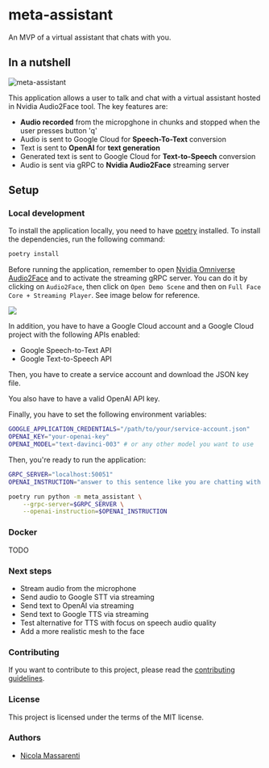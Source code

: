 # meta-assistant

An MVP of a virtual assistant that chats with you.

## In a nutshell

![meta-assistant](https://raw.githubusercontent.com/nicolamassarenti/google-stt-openai-gpt-nvidia-audio2face/main/docs/head.gif?token=GHSAT0AAAAAAB5QRTREWHXNCEY56A273FP2Y664UGA)

This application allows a user to talk and chat with a virtual assistant hosted in Nvidia Audio2Face tool.
The key features are:
* **Audio recorded** from the micropghone in chunks and stopped when the user presses button 'q'
* Audio is sent to Google Cloud for **Speech-To-Text** conversion
* Text is sent to **OpenAI** for **text generation**
* Generated text is sent to Google Cloud for **Text-to-Speech** conversion
* Audio is sent via gRPC to **Nvidia Audio2Face** streaming server


## Setup
### Local development
To install the application locally, you need to have [poetry](python-poetry.org) installed. To install the dependencies, run the following command:
```bash
poetry install
```

Before running the application, remember to open [Nvidia Omniverse Audio2Face](https://developer.nvidia.com/omniverse-audio2face) 
and to activate the streaming gRPC server. You can do it by clicking on `Audio2Face`, then click on `Open Demo Scene` and then on 
`Full Face Core + Streaming Player`. See image below for reference.

![](https://raw.githubusercontent.com/nicolamassarenti/google-stt-openai-gpt-nvidia-audio2face/main/docs/a2f-streaming-setup.png?token=GHSAT0AAAAAAB5QRTRFLZZRVF2ZCLXIMJ4EY6642YQ)

In addition, you have to have a Google Cloud account and a Google Cloud project with the following APIs enabled:
- Google Speech-to-Text API
- Google Text-to-Speech API

Then, you have to create a service account and download the JSON key file. 

You also have to have a valid OpenAI API key.

Finally, you have to set the following environment variables:
```bash
GOOGLE_APPLICATION_CREDENTIALS="/path/to/your/service-account.json"
OPENAI_KEY="your-openai-key"
OPENAI_MODEL="text-davinci-003" # or any other model you want to use
```

Then, you're ready to run the application:
```bash
GRPC_SERVER="localhost:50051"
OPENAI_INSTRUCTION="answer to this sentence like you are chatting with a friend"

poetry run python -m meta_assistant \
    --grpc-server=$GRPC_SERVER \
    --openai-instruction=$OPENAI_INSTRUCTION
```

### Docker
TODO


### Next steps
* Stream audio from the microphone
* Send audio to Google STT via streaming
* Send text to OpenAI via streaming
* Send text to Google TTS via streaming
* Test alternative for TTS with focus on speech audio quality
* Add a more realistic mesh to the face


### Contributing
If you want to contribute to this project, please read the [contributing guidelines](CONTRIBUTING.md).

### License
This project is licensed under the terms of the MIT license.

### Authors
* [Nicola Massarenti](nicolamassarenti.com)